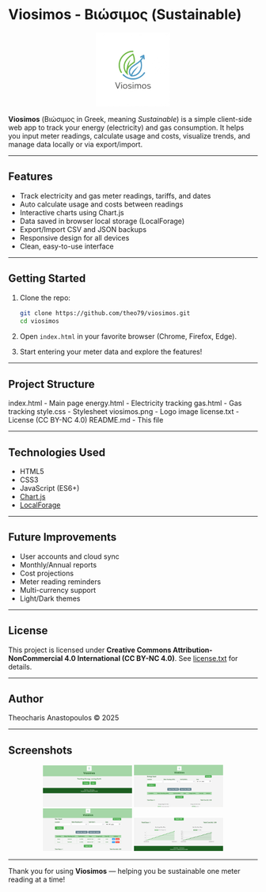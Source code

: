# Viosimos - Βιώσιμος (Sustainable)

<p align="center">
  <img src="viosimos.png" alt="Viosimos Logo" width="150" />
</p>

**Viosimos** (Βιώσιμος in Greek, meaning *Sustainable*) is a simple client-side web app to track your energy (electricity) and gas consumption. It helps you input meter readings, calculate usage and costs, visualize trends, and manage data locally or via export/import.

---

## Features

- Track electricity and gas meter readings, tariffs, and dates
- Auto calculate usage and costs between readings
- Interactive charts using Chart.js
- Data saved in browser local storage (LocalForage)
- Export/Import CSV and JSON backups
- Responsive design for all devices
- Clean, easy-to-use interface

---

## Getting Started

1. Clone the repo:

    ```bash
    git clone https://github.com/theo79/viosimos.git
    cd viosimos
    ```

2. Open `index.html` in your favorite browser (Chrome, Firefox, Edge).

3. Start entering your meter data and explore the features!

---

## Project Structure

index.html - Main page
energy.html - Electricity tracking
gas.html - Gas tracking
style.css - Stylesheet
viosimos.png - Logo image
license.txt - License (CC BY-NC 4.0)
README.md - This file


---

## Technologies Used

- HTML5  
- CSS3  
- JavaScript (ES6+)  
- [Chart.js](https://www.chartjs.org/)  
- [LocalForage](https://localforage.github.io/localForage/)  

---

## Future Improvements

- User accounts and cloud sync  
- Monthly/Annual reports  
- Cost projections  
- Meter reading reminders  
- Multi-currency support  
- Light/Dark themes  

---

## License

This project is licensed under **Creative Commons Attribution-NonCommercial 4.0 International (CC BY-NC 4.0)**. See [license.txt](./license.txt) for details.

---

## Author

Theocharis Anastopoulos © 2025

---

## Screenshots

<p align="center">
  <img src="screenshot1.png" alt="Screenshot 1" width="180" />
  <img src="screenshot2.png" alt="Screenshot 2" width="180" />
  <img src="screenshot3.png" alt="Screenshot 3" width="180" />
  <img src="screenshot4.png" alt="Screenshot 4" width="180" />
</p>

---

Thank you for using **Viosimos** — helping you be sustainable one meter reading at a time!



